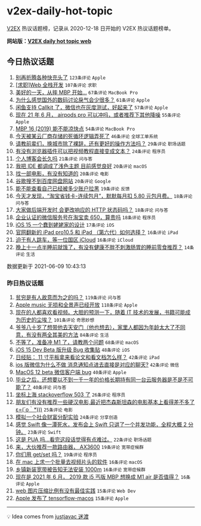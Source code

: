 # v2ex-daily-hot-topic

[V2EX](https://www.v2ex.com/) 热议话题榜，记录从 2020-12-18 日开始的 V2EX 热议话题榜单。

**网站版：[V2EX daily hot topic web](https://boojack.github.io/v2ex-daily-hot-topic-web/)**

## 今日热议话题

<!-- TODAY BEGIN -->

1. [别再折腾各种快充头了](https://www.v2ex.com/t/782291) `123条评论` `Apple`
1. [[求职]Web 全栈开发](https://www.v2ex.com/t/782290) `107条评论` `求职`
1. [美好的一天，从摔 MBP 开始...](https://www.v2ex.com/t/782320) `67条评论` `MacBook Pro`
1. [为什么感觉国外的数码讨论戾气会少很多？](https://www.v2ex.com/t/782317) `61条评论` `Apple`
1. [闲鱼支持 Callkit 了，微信也在灰度测试，好起来了](https://www.v2ex.com/t/782382) `57条评论` `Apple`
1. [现在 21 年 6 月， airpods pro 可以冲吗，或者推荐下其他降噪](https://www.v2ex.com/t/782310) `55条评论` `Apple`
1. [MBP 16 (2019) 能不能凉快点](https://www.v2ex.com/t/782299) `54条评论` `MacBook Pro`
1. [今天被某云厂商存储的死循环逻辑弄死了](https://www.v2ex.com/t/782414) `46条评论` `全球工单系统`
1. [请教前辈们，换城市除了裸辞，还有更好的操作方法吗？](https://www.v2ex.com/t/782313) `29条评论` `职场话题`
1. [有没有浏览器插件可以把视频教程直接变成文本？](https://www.v2ex.com/t/782409) `24条评论` `程序员`
1. [个人博客会长久吗](https://www.v2ex.com/t/782405) `21条评论` `问与答`
1. [我把 IDE 都调成了浅色主题 目前感觉良好](https://www.v2ex.com/t/782425) `20条评论` `macOS`
1. [找一部电影，有没有知道的](https://www.v2ex.com/t/782416) `20条评论` `电影`
1. [谷歌搜不到百度网盘网站](https://www.v2ex.com/t/782373) `20条评论` `Google`
1. [能不能查看自己已经被多少账户拉黑](https://www.v2ex.com/t/782294) `19条评论` `反馈`
1. [今天才发现，“淘宝省钱卡-连续包月”，默默每月扣 5.80 元包月费。](https://www.v2ex.com/t/782440) `18条评论` `问与答`
1. [大家做后端开发时 会更改响应的 HTTP 状态码吗？](https://www.v2ex.com/t/782322) `18条评论` `问与答`
1. [企业认证的微信服务号在淘宝卖 650，算贵吗](https://www.v2ex.com/t/782321) `18条评论` `程序员`
1. [iOS 15 一个蠢到姥姥家的设计](https://www.v2ex.com/t/782300) `17条评论` `iOS`
1. [官网翻新的 iPad pro10.5 和 iPad （第六代）如何选择？](https://www.v2ex.com/t/782323) `16条评论` `iPad`
1. [迫于有人跳车，等一位国区 iCloud](https://www.v2ex.com/t/782293) `16条评论` `iCloud`
1. [晚上十一点半睡前就饿了，有没有健康不胖不刺激肠胃的睡前零食推荐？](https://www.v2ex.com/t/782396) `14条评论` `生活`

数据更新于 2021-06-09 10:43:13

<!-- TODAY END -->

### 昨日热议话题

<!-- YESTERDAY BEGIN -->

1. [贫穷是有人故意而为之的吗？](https://www.v2ex.com/t/782210) `119条评论` `问与答`
1. [Apple music 无损和全景声已经开放](https://www.v2ex.com/t/782099) `118条评论` `Apple`
1. [现在的人都喜欢看视频。大胆的预测一下，随着 IT 技术的发展，书籍可能成为历史的尘埃？](https://www.v2ex.com/t/782116) `101条评论` `奇思妙想`
1. [爷爷八十岁了想带他去天安门（他也想去），家里人都因为年龄太大了不同意，有没有两全其美的方法](https://www.v2ex.com/t/782045) `84条评论` `生活`
1. [不等了，准备冲 M1 了，请教两个问题](https://www.v2ex.com/t/782143) `68条评论` `macOS`
1. [iOS 15 Dev Beta 版升级 Bug 收集贴](https://www.v2ex.com/t/782073) `48条评论` `iOS`
1. [日经贴： 11 寸平板拿来看论文和看文档怎么样？](https://www.v2ex.com/t/782165) `42条评论` `iPad`
1. [ios 版微信为什么不做 消息通知点进去直接是对应的聊天?](https://www.v2ex.com/t/782047) `42条评论` `微信`
1. [MacOS 12 beta 微信客户端 bug](https://www.v2ex.com/t/782124) `40条评论` `Apple`
1. [毕业之后，还想要以不到一千一年的价格长期持有同一台云服务器是不是不可能了？](https://www.v2ex.com/t/782043) `40条评论` `问与答`
1. [坐标上海 stackoverflow 503 了](https://www.v2ex.com/t/782219) `26条评论` `程序员`
1. [朋友们有没有推荐一些硬汉电影,最近把杰森斯坦森的电影基本上看得差不多了ε=(´ο｀*)))](https://www.v2ex.com/t/782201) `25条评论` `电影`
1. [模拟一个社会财富分配实验](https://www.v2ex.com/t/782114) `24条评论` `分享创造`
1. [感觉 Swift 像一潭死水，发布会上 Swift 只讲了一个并发功能，全程大概 2 分钟。](https://www.v2ex.com/t/782121) `23条评论` `Swift`
1. [这是 PUA 吗…看完这段话觉得有点难过。](https://www.v2ex.com/t/782256) `22条评论` `职场话题`
1. [来，大伙推荐一款路由器， AX3600](https://www.v2ex.com/t/782187) `19条评论` `宽带症候群`
1. [你们用 get/set 吗？](https://www.v2ex.com/t/782167) `19条评论` `程序员`
1. [在 mac 上求一个批量去视频片头的软件](https://www.v2ex.com/t/782235) `16条评论` `macOS`
1. [乡镇新装宽带被告知无法安装 1000m](https://www.v2ex.com/t/782087) `16条评论` `宽带症候群`
1. [现在是 2021 年 6 月， 2019 款 i5 丐版 MBP 想换成 M1 air 是否值得？](https://www.v2ex.com/t/782053) `16条评论` `Apple`
1. [web 图片压缩比例有没有最佳实践](https://www.v2ex.com/t/782257) `15条评论` `Web Dev`
1. [Apple 发布了 tensorflow-macos](https://www.v2ex.com/t/782228) `15条评论` `Apple`

<!-- YESTERDAY END -->

---

💡 Idea comes from [justjavac 迷渡](https://github.com/justjavac/)

